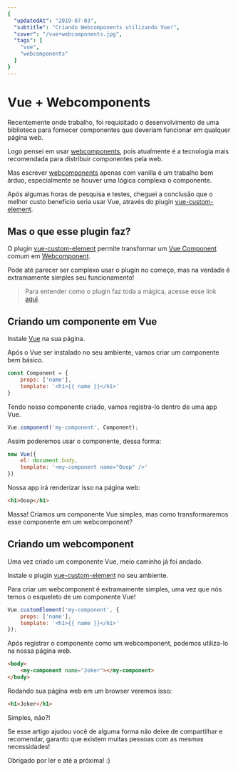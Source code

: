 ```yaml
---
{
  "updatedAt": "2019-07-03",
  "subtitle": "Criando Webcomponents utilizando Vue!",
  "cover": "/vue+webcomponents.jpg",
  "tags": [
    "vue",
    "webcomponents"
  ]
}
---
```


# Vue + Webcomponents

Recentemente onde trabalho, foi requisitado o desenvolvimento de uma biblioteca para fornecer componentes que deveriam funcionar em qualquer página web. 

Logo pensei em usar [webcomponents](https://www.webcomponents.org/introduction), pois atualmente é a tecnologia mais recomendada para distribuir componentes pela web. 

Mas escrever [webcomponents](https://www.webcomponents.org/introduction) apenas com vanilla é um trabalho bem árduo, especialmente se houver uma lógica complexa o componente.

Após algumas horas de pesquisa e testes, cheguei a conclusão que o melhor custo benefício seria usar Vue, através do plugin [vue-custom-element](https://github.com/karol-f/vue-custom-element).

## Mas o que esse plugin faz?

O plugin [vue-custom-element](https://github.com/karol-f/vue-custom-element) permite transformar um [Vue Component](https://vuejs.org/v2/guide/components.html) comum em [Webcomponent](https://www.webcomponents.org/introduction). 

Pode até parecer ser complexo usar o plugin no começo, mas na verdade é extramamente simples seu funcionamento!

> Para entender como o plugin faz toda a mágica, acesse esse link [aqui](https://github.com/karol-f/vue-custom-element#how-does-it-work).

## Criando um componente em Vue

Instale [Vue](https://vuejs.org/v2/guide/installation.html) na sua página.

Após o Vue ser instalado no seu ambiente, vamos criar um componente bem básico. 

```js
const Component = {
    props: ['name'],
    template: '<h1>{{ name }}</h1>'
}
```

Tendo nosso componente criado, vamos registra-lo dentro de uma app Vue. 

```js
Vue.component('my-component', Component);
```

Assim poderemos usar o componente, dessa forma:

```js
new Vue({
    el: document.body,
    template: '<my-component name="Ooop" />'
})
```

Nossa app irá renderizar isso na página web: 

```html
<h1>Ooop</h1>
```

Massa! Criamos um componente Vue simples, mas como transformaremos esse componente em um webcomponent?

## Criando um webcomponent 

Uma vez criado um componente Vue, meio caminho já foi andado.

Instale o plugin [vue-custom-element](https://github.com/karol-f/vue-custom-element#installation) no seu ambiente. 

Para criar um webcomponent é extramamente simples, uma vez que nós temos o esqueleto de um componente Vue!

```js
Vue.customElement('my-component', {
    props: ['name'],
    template: '<h1>{{ name }}</h1>'
});
```

Após registrar o componente como um webcomponent, podemos utiliza-lo na nossa página web.

```html
<body>
    <my-component name="Joker"></my-component> 
</body>
```

Rodando sua página web em um browser veremos isso:

```html
<h1>Joker</h1>
```

Simples, não?! 

Se esse artigo ajudou você de alguma forma não deixe de compartilhar e recomendar, garanto que existem muitas pessoas com as mesmas necessidades!

Obrigado por ler e até a próxima! :) 